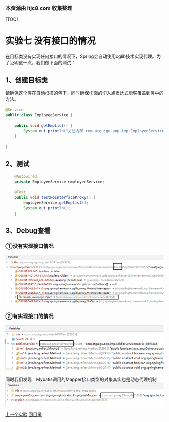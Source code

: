 ### 本资源由 itjc8.com 收集整理
[TOC]

# 实验七 没有接口的情况

在目标类没有实现任何接口的情况下，Spring会自动使用cglib技术实现代理。为了证明这一点，我们做下面的测试：

## 1、创建目标类

请确保这个类在自动扫描的包下，同时确保切面的切入点表达式能够覆盖到类中的方法。

```java
@Service
public class EmployeeService {
    
    public void getEmpList() {
        System.out.println("方法内部 com.atguigu.aop.imp.EmployeeService.getEmpList");
    }
    
}
```



## 2、测试

```java
    @Autowired
    private EmployeeService employeeService;
    
    @Test
    public void testNoInterfaceProxy() {
        employeeService.getEmpList();
        System.out.println();
    }
```



## 3、Debug查看

### ①没有实现接口情况

![images](../images/img029.png)



### ②有实现接口的情况

![images](../images/img030.png)



同时我们发现：Mybatis调用的Mapper接口类型的对象其实也是动态代理机制
![images](../images/img031.png)



[上一个实验](experiment06.html) [回目录](../verse05.html)
